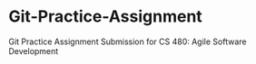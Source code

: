 # Git-Practice-Assignment
Git Practice Assignment Submission for CS 480: Agile Software Development
